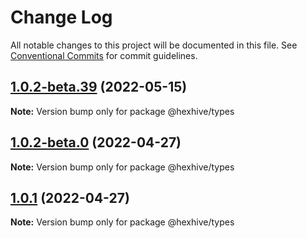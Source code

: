 # Change Log

All notable changes to this project will be documented in this file.
See [Conventional Commits](https://conventionalcommits.org) for commit guidelines.

## [1.0.2-beta.39](https://github.com/TheTechCompany/sudbuster/compare/v1.0.2-beta.38...v1.0.2-beta.39) (2022-05-15)

**Note:** Version bump only for package @hexhive/types





## [1.0.2-beta.0](https://github.com/TheTechCompany/sudbuster/compare/v1.0.1...v1.0.2-beta.0) (2022-04-27)

**Note:** Version bump only for package @hexhive/types





## [1.0.1](https://github.com/TheTechCompany/sudbuster/compare/v0.0.6-alpha.64...v1.0.1) (2022-04-27)

**Note:** Version bump only for package @hexhive/types
